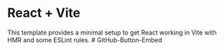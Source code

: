 # React + Vite

This template provides a minimal setup to get React working in Vite with HMR and some ESLint rules.
#   G i t H u b - B u t t o n - E m b e d 
 
 
